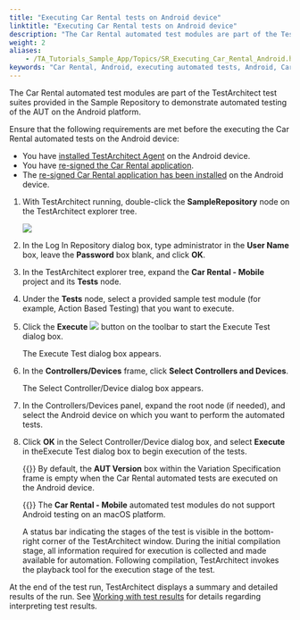 ```yaml
--- 
title: "Executing Car Rental tests on Android device"
linktitle: "Executing Car Rental tests on Android device"
description: "The Car Rental automated test modules are part of the TestArchitect test suites provided in the Sample Repository to demonstrate automated testing of the AUT on the Android platform."
weight: 2
aliases: 
    - /TA_Tutorials_Sample_App/Topics/SR_Executing_Car_Rental_Android.html
keywords: "Car Rental, Android, executing automated tests, Android, Car Rental, executing automated tests, executing, Android, Car Rental automated tests"
---
```


The Car Rental automated test modules are part of the TestArchitect test suites provided in the Sample Repository to demonstrate automated testing of the AUT on the Android platform.

Ensure that the following requirements are met before the executing the Car Rental automated tests on the Android device:

-   You have [installed TestArchitect Agent](/TA_Tutorials_Sample_App/Topics/SR_Android_installing_TA_agent.html) on the Android device.
-   You have [re-signed the Car Rental application](/TA_Tutorials_Sample_App/Topics/SR_Car_Rental_re-signing_application.html).
-   The [re-signed Car Rental application has been installed](/TA_Tutorials_Sample_App/Topics/SR_Car_Rental_installing_re-signed_application.html) on the Android device.

1.  With TestArchitect running, double-click the **SampleRepository** node on the TestArchitect explorer tree.

    ![](/images/TA_Tutorials/Images/tut.Login_Repository.png)

2.  In the Log In Repository dialog box, type administrator in the **User Name** box, leave the **Password** box blank, and click **OK**.

3.  In the TestArchitect explorer tree, expand the **Car Rental - Mobile** project and its **Tests** node.

4.  Under the **Tests** node, select a provided sample test module \(for example, Action Based Testing\) that you want to execute.

5.  Click the **Execute** ![](/images/TA_Tutorials_Sample_App/Images/btn.TAC_toolbar.Execute.png) button on the toolbar to start the Execute Test dialog box.

    The Execute Test dialog box appears.

6.  In the **Controllers/Devices** frame, click **Select Controllers and Devices**.

    The Select Controller/Device dialog box appears.

7.  In the Controllers/Devices panel, expand the root node \(if needed\), and select the Android device on which you want to perform the automated tests.

8.  Click **OK** in the Select Controller/Device dialog box, and select **Execute** in theExecute Test dialog box to begin execution of the tests.

    {{<note>}} By default, the **AUT Version** box within the Variation Specification frame is empty when the Car Rental automated tests are executed on the Android device.

    {{<restriction>}} The **Car Rental - Mobile** automated test modules do not support Android testing on an macOS platform.

    A status bar indicating the stages of the test is visible in the bottom-right corner of the TestArchitect window. During the initial compilation stage, all information required for execution is collected and made available for automation. Following compilation, TestArchitect invokes the playback tool for the execution stage of the test.


At the end of the test run, TestArchitect displays a summary and detailed results of the run. See [Working with test results](/reuse/../TA_Help/Topics/Test_result.html) for details regarding interpreting test results.



